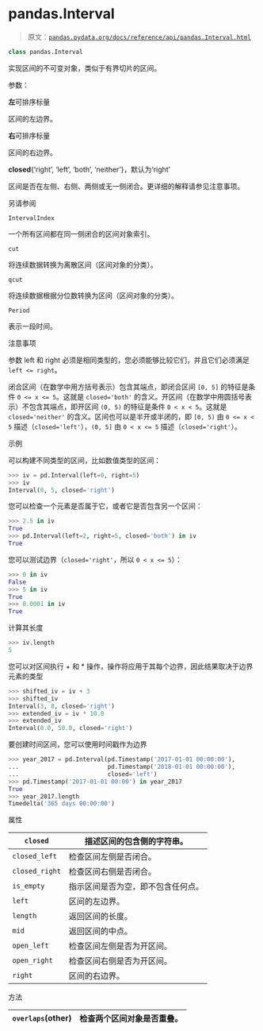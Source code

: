 # pandas.Interval

> 原文：[`pandas.pydata.org/docs/reference/api/pandas.Interval.html`](https://pandas.pydata.org/docs/reference/api/pandas.Interval.html)

```py
class pandas.Interval
```

实现区间的不可变对象，类似于有界切片的区间。

参数：

**左**可排序标量

区间的左边界。

**右**可排序标量

区间的右边界。

**closed**{‘right’, ‘left’, ‘both’, ‘neither’}，默认为‘right’

区间是否在左侧、右侧、两侧或无一侧闭合。更详细的解释请参见注意事项。

另请参阅

`IntervalIndex`

一个所有区间都在同一侧闭合的区间对象索引。

`cut`

将连续数据转换为离散区间（区间对象的分类）。

`qcut`

将连续数据根据分位数转换为区间（区间对象的分类）。

`Period`

表示一段时间。

注意事项

参数 left 和 right 必须是相同类型的，您必须能够比较它们，并且它们必须满足 `left <= right`。

闭合区间（在数学中用方括号表示）包含其端点，即闭合区间 `[0, 5]` 的特征是条件 `0 <= x <= 5`。这就是 `closed='both'` 的含义。开区间（在数学中用圆括号表示）不包含其端点，即开区间 `(0, 5)` 的特征是条件 `0 < x < 5`。这就是 `closed='neither'` 的含义。区间也可以是半开或半闭的，即 `[0, 5)` 由 `0 <= x < 5` 描述（`closed='left'`），`(0, 5]` 由 `0 < x <= 5` 描述（`closed='right'`）。

示例

可以构建不同类型的区间，比如数值类型的区间：

```py
>>> iv = pd.Interval(left=0, right=5)
>>> iv
Interval(0, 5, closed='right') 
```

您可以检查一个元素是否属于它，或者它是否包含另一个区间：

```py
>>> 2.5 in iv
True
>>> pd.Interval(left=2, right=5, closed='both') in iv
True 
```

您可以测试边界（`closed='right'`，所以 `0 < x <= 5`）：

```py
>>> 0 in iv
False
>>> 5 in iv
True
>>> 0.0001 in iv
True 
```

计算其长度

```py
>>> iv.length
5 
```

您可以对区间执行 + 和 * 操作，操作将应用于其每个边界，因此结果取决于边界元素的类型

```py
>>> shifted_iv = iv + 3
>>> shifted_iv
Interval(3, 8, closed='right')
>>> extended_iv = iv * 10.0
>>> extended_iv
Interval(0.0, 50.0, closed='right') 
```

要创建时间区间，您可以使用时间戳作为边界

```py
>>> year_2017 = pd.Interval(pd.Timestamp('2017-01-01 00:00:00'),
...                         pd.Timestamp('2018-01-01 00:00:00'),
...                         closed='left')
>>> pd.Timestamp('2017-01-01 00:00') in year_2017
True
>>> year_2017.length
Timedelta('365 days 00:00:00') 
```

属性

| `closed` | 描述区间的包含侧的字符串。 |
| --- | --- |
| `closed_left` | 检查区间左侧是否闭合。 |
| `closed_right` | 检查区间右侧是否闭合。 |
| `is_empty` | 指示区间是否为空，即不包含任何点。 |
| `left` | 区间的左边界。 |
| `length` | 返回区间的长度。 |
| `mid` | 返回区间的中点。 |
| `open_left` | 检查区间左侧是否为开区间。 |
| `open_right` | 检查区间右侧是否为开区间。 |
| `right` | 区间的右边界。 |

方法

| `overlaps`(other) | 检查两个区间对象是否重叠。 |
| --- | --- |
